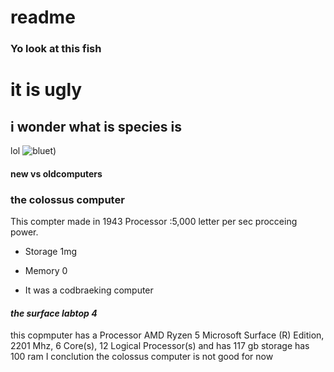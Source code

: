 # readme
###   Yo look at this fish
# it is ugly
## i wonder what is species is
lol
![bluet](https://hips.hearstapps.com/hmg-prod/images/karen-idiacanthus-1450747-7-5-sm-1595267973.jpg?crop=1.00xw:1.00xh;0,0&resize=1200:*))



#### new vs oldcomputers
### the colossus computer 
This compter made in 1943
Processor :5,000 letter per sec procceing power.

- Storage 1mg

- Memory 0

- It was a codbraeking computer

#### *the surface labtop 4*
this copmputer has a Processor	AMD Ryzen 5 Microsoft Surface (R) Edition, 2201 Mhz, 6 Core(s), 12 Logical Processor(s)
and has 117 gb storage 
has  100 ram 
I conclution the colossus computer is not good for now
